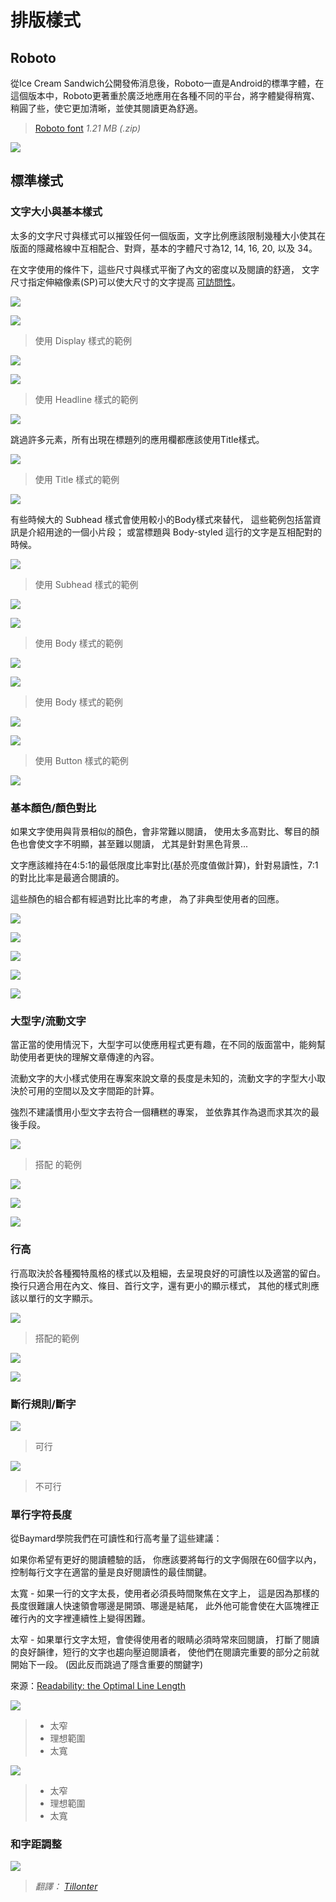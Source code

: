 # 排版樣式

## Roboto

從Ice Cream Sandwich公開發佈消息後，Roboto一直是Android的標準字體，在這個版本中，Roboto更著重於廣泛地應用在各種不同的平台，將字體變得稍寬、稍圓了些，使它更加清晰，並使其閱讀更為舒適。

> [Roboto font](http://material-design.storage.googleapis.com/downloads/RobotoTTF.zip) *1.21 MB (.zip)*


![](/images/style/style-typography-roboto-typography.roboto2_specimen_large_mdpi.png)

## 標準樣式

### 文字大小與基本樣式


太多的文字尺寸與樣式可以摧毀任何一個版面，文字比例應該限制幾種大小使其在版面的隱藏格線中互相配合、對齊，基本的字體尺寸為12, 14, 16, 20, 以及 34。

在文字使用的條件下，這些尺寸與樣式平衡了內文的密度以及閱讀的舒適，
文字尺寸指定伸縮像素(SP)可以使大尺寸的文字提高 [可訪問性](http://www.google.com/design/spec/usability/accessibility.html)。


![](/images/style/style-typography1_large_mdpi.png)

![](/images/style/style-typography-8_large_mdpi.png)

> 使用 Display  樣式的範例

![](/images/style/style-typography2_large_mdpi.png)

![](/images/style/style-typography4_large_mdpi.png)

> 使用 Headline 樣式的範例

![](/images/style/style-typography5_large_mdpi.png)

跳過許多元素，所有出現在標題列的應用欄都應該使用Title樣式。

![](/images/style/style-typography6_large_mdpi.png)

> 使用 Title 樣式的範例

![](/images/style/style-typography7_large_mdpi.png)

有些時候大的 Subhead 樣式會使用較小的Body樣式來替代，
這些範例包括當資訊是介紹用途的一個小片段；
或當標題與 Body-styled 這行的文字是互相配對的時候。


![](/images/style/style-typography9_large_mdpi.png)

> 使用 Subhead  樣式的範例

![](/images/style/style-typography-23_large_mdpi.png)

![](/images/style/style-typography10_large_mdpi.png)

> 使用 Body  樣式的範例

![](/images/style/style-typography11_large_mdpi.png)

![](/images/style/style-typography12_large_mdpi.png)

> 使用 Body  樣式的範例

![](/images/style/style-typography13_large_mdpi.png)

![](/images/style/style-typography14_large_mdpi.png)

> 使用 Button 樣式的範例

![](/images/style/style-typography15_large_mdpi.png)

### 基本顏色/顏色對比

如果文字使用與背景相似的顏色，會非常難以閱讀，
使用太多高對比、奪目的顏色也會使文字不明顯，甚至難以閱讀，
尤其是針對黑色背景...

文字應該維持在4:5:1的最低限度比率對比(基於亮度值做計算)，針對易讀性，7:1的對比比率是最適合閱讀的。

這些顏色的組合都有經過對比比率的考慮，
為了非典型使用者的回應。

![](/images/style/style-typography-16_large_mdpi.png)

![](/images/style/style-typography-17_large_mdpi.png)

![](/images/style/style-typography-18_large_mdpi.png)

![](/images/style/style-typography-19_large_mdpi.png)

![](/images/style/style-typography-20_large_mdpi.png)

### 大型字/流動文字

當正當的使用情況下，大型字可以使應用程式更有趣，在不同的版面當中，能夠幫助使用者更快的理解文章傳達的內容。

流動文字的大小樣式使用在專案來說文章的長度是未知的，流動文字的字型大小取決於可用的空間以及文字間距的計算。

強烈不建議慣用小型文字去符合一個糟糕的專案，
並依靠其作為退而求其次的最後手段。

![](/images/style/style-typography-21_large_mdpi.png)

> 搭配 的範例

![](/images/style/style-typography-22_large_mdpi.png)

![](/images/style/style-typography-23_large_mdpi.png)

![](/images/style/style-typography-24_large_mdpi.png)

### 行高

行高取決於各種獨特風格的樣式以及粗細，去呈現良好的可讀性以及適當的留白。
換行只適合用在內文、條目、首行文字，還有更小的顯示樣式，
其他的樣式則應該以單行的文字顯示。
 

![](/images/style/style-typography-25_large_mdpi.png)

> 搭配的範例

![](/images/style/style-typography-27_large_mdpi.png)

![](/images/style/style-typography-30_large_mdpi.png)


### 斷行規則/斷字

![](/images/style/style-typography-32_large_mdpi.png)

> 可行

![](/images/style/style-typography-33_large_mdpi.png)

> 不可行

### 單行字符長度

從Baymard學院我們在可讀性和行高考量了這些建議：

如果你希望有更好的閱讀體驗的話，
你應該要將每行的文字侷限在60個字以內，
控制每行文字在適當的量是良好閱讀性的最佳關鍵。

太寬 - 如果一行的文字太長，使用者必須長時間聚焦在文字上，
這是因為那樣的長度很難讓人快速領會哪邊是開頭、哪邊是結尾，
此外他可能會使在大區塊裡正確行內的文字裡連續性上變得困難。

太窄 - 如果單行文字太短，會使得使用者的眼睛必須時常來回閱讀，
打斷了閱讀的良好韻律，短行的文字也趨向壓迫閱讀者，
使他們在閱讀完重要的部分之前就開始下一段。
(因此反而跳過了隱含重要的關鍵字)

來源：[Readability: the Optimal Line Length](http://baymard.com/blog/line-length-readability)

![](/images/style/style-typography-34_large_mdpi.png)

> - 太窄
> - 理想範圍
> - 太寬

![](/images/style/style-typography-34_large_mdpi.png)

> - 太窄
> - 理想範圍
> - 太寬

### 和字距調整

![](/images/style/style-typography-36_large_mdpi.png)

> *翻譯： [Tillonter](https://www.facebook.com/profile.php?id=100000295862188)*
